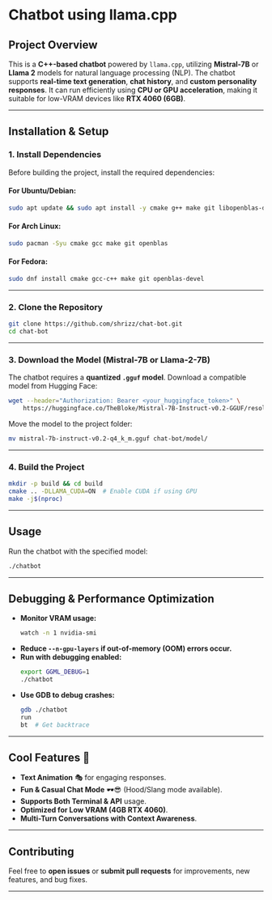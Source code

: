# Chatbot using llama.cpp

## **Project Overview**
This is a **C++-based chatbot** powered by `llama.cpp`, utilizing **Mistral-7B** or **Llama 2** models for natural language processing (NLP). The chatbot supports **real-time text generation**, **chat history**, and **custom personality responses**. It can run efficiently using **CPU or GPU acceleration**, making it suitable for low-VRAM devices like **RTX 4060 (6GB)**.

---

## **Installation & Setup**

### **1. Install Dependencies**
Before building the project, install the required dependencies:

#### **For Ubuntu/Debian**:
```sh
sudo apt update && sudo apt install -y cmake g++ make git libopenblas-dev
```

#### **For Arch Linux**:
```sh
sudo pacman -Syu cmake gcc make git openblas
```

#### **For Fedora**:
```sh
sudo dnf install cmake gcc-c++ make git openblas-devel
```

---

### **2. Clone the Repository**
```sh
git clone https://github.com/shrizz/chat-bot.git
cd chat-bot
```

---

### **3. Download the Model (Mistral-7B or Llama-2-7B)**
The chatbot requires a **quantized `.gguf` model**. Download a compatible model from Hugging Face:
```sh
wget --header="Authorization: Bearer <your_huggingface_token>" \
    https://huggingface.co/TheBloke/Mistral-7B-Instruct-v0.2-GGUF/resolve/main/mistral-7b-instruct-v0.2-q4_k_m.gguf
```
Move the model to the project folder:
```sh
mv mistral-7b-instruct-v0.2-q4_k_m.gguf chat-bot/model/
```

---

### **4. Build the Project**
```sh
mkdir -p build && cd build
cmake .. -DLLAMA_CUDA=ON  # Enable CUDA if using GPU
make -j$(nproc)
```

---

## **Usage**
Run the chatbot with the specified model:
```sh
./chatbot
```

---

## **Debugging & Performance Optimization**
- **Monitor VRAM usage:**
  ```sh
  watch -n 1 nvidia-smi
  ```
- **Reduce `--n-gpu-layers` if out-of-memory (OOM) errors occur.**
- **Run with debugging enabled:**
  ```sh
  export GGML_DEBUG=1
  ./chatbot
  ```
- **Use GDB to debug crashes:**
  ```sh
  gdb ./chatbot
  run
  bt  # Get backtrace
  ```

---

## **Cool Features** 🚀
- **Text Animation** 🎭 for engaging responses.
- **Fun & Casual Chat Mode** 🕶️😎 (Hood/Slang mode available).
- **Supports Both Terminal & API** usage.
- **Optimized for Low VRAM (4GB RTX 4060)**.
- **Multi-Turn Conversations with Context Awareness**.

---

## **Contributing**
Feel free to **open issues** or **submit pull requests** for improvements, new features, and bug fixes.

---
